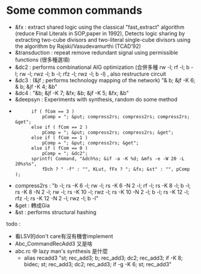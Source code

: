 # Some common commands 

- &fx : extract shared logic using the classical "fast_extract" algorithm  (reduce Final Literals in SOP,paper in 1992),
 Detects logic sharing by extracting two-cube divisors and two-literal single-cube divisors using the algorithm by Rajski/Vasudevamurthi (TCAD’92)
- &transduction : repeat remove redundant signal using permissible functions (很多種選項)
- &dc2 : performs combinational AIG optimization (合併多種 rw -l; rf -l; b -l; rw -l; rwz -l; b -l; rfz -l; rwz -l; b -l) , also  restructure circuit
- &dc3 : (&jf ; performs technology mapping of the network)  "& b; &jf -K 6; & b; &jf -K 4; &b"
- &dc4 :  "&b; &jf -K 7; &fx; &b; &jf -K 5; &fx; &b"
- &deepsyn : Experiments with synthesis, random do some method
-           if ( fCom == 3 )
                pComp = "; &put; compress2rs; compress2rs; compress2rs; &get";
            else if ( fCom == 2 )
                pComp = "; &put; compress2rs; compress2rs; &get";
            else if ( fCom == 1 )
                pComp = "; &put; compress2rs; &get";
            else if ( fCom == 0 )
                pComp = "; &dc2";
            sprintf( Command, "&dch%s; &if -a -K %d; &mfs -e -W 20 -L 20%s%s",
                fDch ? " -f" : "", KLut, fFx ? "; &fx; &st" : "", pComp );
- compress2rs : "b -l; rs -K 6 -l; rw -l; rs -K 6 -N 2 -l; rf -l; rs -K 8 -l; b -l; rs -K 8 -N 2 -l; rw -l; rs -K 10 -l; rwz -l; rs -K 10 -N 2 -l; b -l; rs -K 12 -l; rfz -l; rs -K 12 -N 2 -l; rwz -l; b -l"
- &get : 轉成Gia
- &st : performs structural hashing

todo : 
- 看LSV的don't care有沒有機會implement
- Abc_CommandRecAdd3 又是啥
- abc.rc 中 lazy man's synthesis 是什麼
    - alias recadd3     "st; rec_add3; b; rec_add3; dc2; rec_add3; if -K 8; bidec; st; rec_add3; dc2; rec_add3; if -g -K 6; st; rec_add3"

